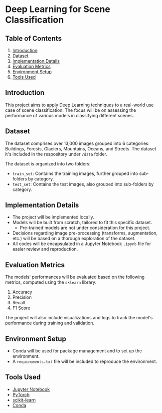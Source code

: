 # Deep Learning for Scene Classification

## Table of Contents
1. [Introduction](#introduction)
2. [Dataset](#dataset)
3. [Implementation Details](#implementation-details)
4. [Evaluation Metrics](#evaluation-metrics)
5. [Environment Setup](#environment-setup)
6. [Tools Used](#tools-used)

## Introduction

This project aims to apply Deep Learning techniques to a real-world use case of scene classification. The focus will be on assessing the performance of various models in classifying different scenes.

## Dataset

The dataset comprises over 13,000 images grouped into 6 categories: Buildings, Forests, Glaciers, Mountains, Oceans, and Streets. The dataset it's included in the respository under `/data` folder.

The dataset is organized into two folders:
- `train_set`: Contains the training images, further grouped into sub-folders by category.
- `test_set`: Contains the test images, also grouped into sub-folders by category.

## Implementation Details

- The project will be implemented locally.
- Models will be built from scratch, tailored to fit this specific dataset.
    - Pre-trained models are not under consideration for this project.
- Decisions regarding image pre-processing (transforms, augmentation, etc.) will be based on a thorough exploration of the dataset.
- All codes will be encapsulated in a Jupyter Notebook `.ipynb` file for easier review and reproduction.

## Evaluation Metrics

The models' performances will be evaluated based on the following metrics, computed using the `sklearn` library:
1. Accuracy
2. Precision
3. Recall
4. F1 Score

The project will also include visualizations and logs to track the model's performance during training and validation.

## Environment Setup

- Conda will be used for package management and to set up the environment.
- A `requirements.txt` file will be included to reproduce the environment.

## Tools Used

- [Jupyter Notebook](https://jupyter.org/)
- [PyTorch](https://pytorch.org/)
- [scikit-learn](https://scikit-learn.org/stable/)
- [Conda](https://docs.conda.io/en/latest/)

